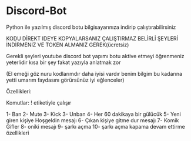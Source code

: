 # Discord-Bot
Python ile yazılmış discord botu bilgisayarınıza indirip çalıştırabilirsiniz

KODU DİREKT IDEYE KOPYALARSANIZ ÇALIŞTIRMAZ BELİRLİ ŞEYLERİ İNDİRMENİZ VE TOKEN ALMANIZ GEREK(ücretsiz)

Gerekli şeyleri youtube discord bot yapımı botu aktive etmeyi öğrenmeniz yeterlidir kısa bir şey fakat yazıyla anlatmak zor

(El emeği göz nuru kodlarımdır daha iyisi vardır benim bilgim bu kadarına yetti umarım faydasını görürsünüz iyi eğlenceler)

Özellikleri: 

Komutlar: ! etiketiyle çalışır

1- Ban
2- Mute
3- Kick
3- Unban
4- Her 60 dakikaya bir gülücük
5- Yeni giren kişiye Hoşgeldin mesajı
6- Çıkan kişiye gitme dur mesajı
7- Komik Gifler
8- oniki mesajı
9- şarkı açma
10- şarkı açma kapama devam ettirme özellikleri
